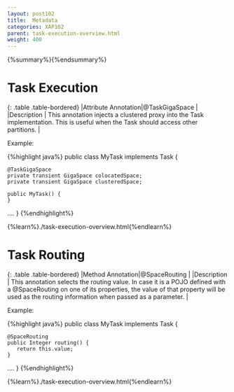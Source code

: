 ```yaml
---
layout: post102
title:  Metadata
categories: XAP102
parent: task-execution-overview.html
weight: 400
---
```


{%summary%}{%endsummary%}


# Task Execution

{: .table .table-bordered}
|Attribute Annotation|@TaskGigaSpace   |
|Description         | This annotation injects a clustered proxy into the Task implementation. This is useful when the Task should access other partitions.   |

Example:

{%highlight java%}
public class MyTask implements Task<Integer>  {

    @TaskGigaSpace
    private transient GigaSpace colocatedSpace;
    private transient GigaSpace clusteredSpace;

    public MyTask() {
    }
....
}
{%endhighlight%}


{%learn%}./task-execution-overview.html{%endlearn%}


# Task Routing

{: .table .table-bordered}
|Method Annotation|@SpaceRouting  |
|Description         | This annotation selects the routing value. In case it is a POJO defined with a @SpaceRouting on one of its properties, the value of that property will be used as the routing information when passed as a parameter.   |


Example:

{%highlight java%}
public class MyTask implements Task<Integer>  {

    @SpaceRouting
    public Integer routing() {
       return this.value;
    }
....
}
{%endhighlight%}

{%learn%}./task-execution-overview.html{%endlearn%}
